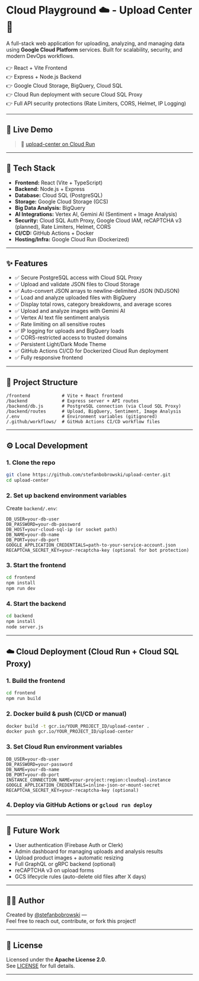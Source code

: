 # Cloud Playground ☁️ - Upload Center 🌆

A full-stack web application for uploading, analyzing, and managing data using **Google Cloud Platform** services.
Built for scalability, security, and modern DevOps workflows.

👉 React + Vite Frontend  
👉 Express + Node.js Backend  
👉 Google Cloud Storage, BigQuery, Cloud SQL  
👉 Cloud Run deployment with secure Cloud SQL Proxy  
👉 Full API security protections (Rate Limiters, CORS, Helmet, IP Logging)

---

## 🔗 Live Demo

> 🔗 [upload-center on Cloud Run](https://upload-center-177749780343.us-central1.run.app/)

---

## 💠 Tech Stack

- **Frontend:** React (Vite + TypeScript)
- **Backend:** Node.js + Express
- **Database:** Cloud SQL (PostgreSQL)
- **Storage:** Google Cloud Storage (GCS)
- **Big Data Analysis:** BigQuery
- **AI Integrations:** Vertex AI, Gemini AI (Sentiment + Image Analysis)
- **Security:** Cloud SQL Auth Proxy, Google Cloud IAM, reCAPTCHA v3 (planned), Rate Limiters, Helmet, CORS
- **CI/CD:** GitHub Actions + Docker
- **Hosting/Infra:** Google Cloud Run (Dockerized)

---

## ✨ Features

- ✅ Secure PostgreSQL access with Cloud SQL Proxy
- ✅ Upload and validate JSON files to Cloud Storage
- ✅ Auto-convert JSON arrays to newline-delimited JSON (NDJSON)
- ✅ Load and analyze uploaded files with BigQuery
- ✅ Display total rows, category breakdowns, and average scores
- ✅ Upload and analyze images with Gemini AI
- ✅ Vertex AI text file sentiment analysis
- ✅ Rate limiting on all sensitive routes
- ✅ IP logging for uploads and BigQuery loads
- ✅ CORS-restricted access to trusted domains
- ✅ Persistent Light/Dark Mode Theme
- ✅ GitHub Actions CI/CD for Dockerized Cloud Run deployment
- ✅ Fully responsive frontend

---

## 📂 Project Structure

```
/frontend            # Vite + React frontend
/backend             # Express server + API routes
/backend/db.js       # PostgreSQL connection (via Cloud SQL Proxy)
/backend/routes      # Upload, BigQuery, Sentiment, Image Analysis
/.env                # Environment variables (gitignored)
/.github/workflows/  # GitHub Actions CI/CD workflow files
```

---

## ⚙️ Local Development

### 1. Clone the repo

```bash
git clone https://github.com/stefanbobrowski/upload-center.git
cd upload-center
```

### 2. Set up backend environment variables

Create `backend/.env`:

```env
DB_USER=your-db-user
DB_PASSWORD=your-db-password
DB_HOST=your-cloud-sql-ip (or socket path)
DB_NAME=your-db-name
DB_PORT=your-db-port
GOOGLE_APPLICATION_CREDENTIALS=path-to-your-service-account.json
RECAPTCHA_SECRET_KEY=your-recaptcha-key (optional for bot protection)
```

### 3. Start the frontend

```bash
cd frontend
npm install
npm run dev
```

### 4. Start the backend

```bash
cd backend
npm install
node server.js
```

---

## ☁️ Cloud Deployment (Cloud Run + Cloud SQL Proxy)

### 1. Build the frontend

```bash
cd frontend
npm run build
```

### 2. Docker build & push (CI/CD or manual)

```bash
docker build -t gcr.io/YOUR_PROJECT_ID/upload-center .
docker push gcr.io/YOUR_PROJECT_ID/upload-center
```

### 3. Set Cloud Run environment variables

```
DB_USER=your-db-user
DB_PASSWORD=your-password
DB_NAME=your-db-name
DB_PORT=your-db-port
INSTANCE_CONNECTION_NAME=your-project:region:cloudsql-instance
GOOGLE_APPLICATION_CREDENTIALS=inline-json-or-mount-secret
RECAPTCHA_SECRET_KEY=your-recaptcha-key (optional)
```

### 4. Deploy via GitHub Actions or `gcloud run deploy`

---

## 🤔 Future Work

- User authentication (Firebase Auth or Clerk)
- Admin dashboard for managing uploads and analysis results
- Upload product images + automatic resizing
- Full GraphQL or gRPC backend (optional)
- reCAPTCHA v3 on upload forms
- GCS lifecycle rules (auto-delete old files after X days)

---

## 👨‍💼 Author

Created by [@stefanbobrowski](https://github.com/stefanbobrowski) —  
Feel free to reach out, contribute, or fork this project!

---

## 📄 License

Licensed under the **Apache License 2.0**.  
See [LICENSE](./LICENSE) for full details.

---
